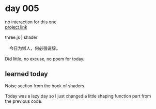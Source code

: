 # day 005
no interaction for this one
<br />
[project link](http://caiyuli.com/projects/xDaysOfMaking/d005/)
 <br />
 <br />
three.js | shader
 <br />
 <br />
　今日为懒人，何必强说辞。
 <br />
 <br />
 Did little, no excuse, no poem for today.

## learned today
Noise section from the book of shaders.
 <br />
 <br />
 Today was a lazy day so I just changed a little shaping function part from the previous code.
 <br />
  <br />
